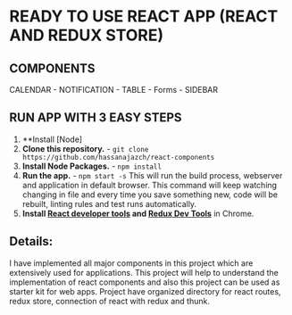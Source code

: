 # READY TO USE REACT APP (REACT AND REDUX STORE)
## COMPONENTS
CALENDAR - NOTIFICATION - TABLE - Forms - SIDEBAR

## RUN APP WITH 3 EASY STEPS
1. **Install [Node]
2. **Clone this repository.** - `git clone https://github.com/hassanajazch/react-components`
3. **Install Node Packages.** - `npm install`
4. **Run the app.** - `npm start -s`
This will run the build process, webserver and application in default browser.
This command will keep watching changing in file and every time you save something new, code will be rebuilt, linting rules and test runs automatically.
5. **Install [React developer tools](https://chrome.google.com/webstore/detail/react-developer-tools/fmkadmapgofadopljbjfkapdkoienihi?hl=en) and [Redux Dev Tools](https://chrome.google.com/webstore/detail/redux-devtools/lmhkpmbekcpmknklioeibfkpmmfibljd?hl=en)** in Chrome.

## Details:
I have implemented all major components in this project which are extensively used for applications.
This project will help to understand the implementation of react components and also this project can be used as starter kit for web apps.
Project have organized directory for react routes, redux store, connection of react with redux and thunk.
